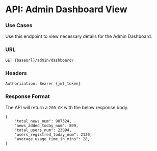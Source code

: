# API: Admin Dashboard View

### Use Cases
Use this endpoint to view necessary details for the Admin Dashboard.

### URL
```
GET {baseUrl}/admin/dashboard/
```

### Headers
```
Authorization: Bearer {jwt_token}
```

### Response Format
The API will return a `200 OK` with the below response body.

```
{
    "total_news_num": 987324,
    "news_added_today_num": 809,
    "total_users_num": 23094,
    "users_registred_today_num": 2130,
    "average_usage_time_in_mins": 28,
}
```
